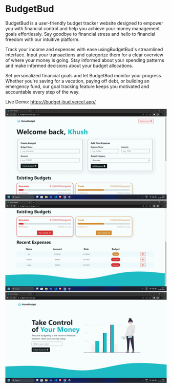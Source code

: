 # BudgetBud
 
BudgetBud is a user-friendly budget tracker website designed to empower you with financial control and help you achieve your money management goals effortlessly. Say goodbye to financial stress and hello to financial freedom with our intuitive platform.

Track your income and expenses with ease usingBudgetBud's streamlined interface. Input your transactions and categorize them for a clear overview of where your money is going. Stay informed about your spending patterns and make informed decisions about your budget allocations.

Set personalized financial goals and let BudgetBud monitor your progress. Whether you're saving for a vacation, paying off debt, or building an emergency fund, our goal tracking feature keeps you motivated and accountable every step of the way.

Live Demo: https://budget-bud.vercel.app/

![1](/Screenshot%20(170).png)\
![2](./Screenshot%20(171).png)\
![3](./Screenshot%20(172).png)
